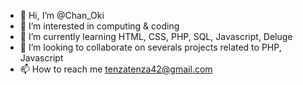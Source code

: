 - 👋 Hi, I’m @Chan_Oki
- 👀 I’m interested in computing & coding
- 🌱 I’m currently learning HTML, CSS, PHP, SQL, Javascript, Deluge
- 💞️ I’m looking to collaborate on severals projects related to PHP, Javascript
- 📫 How to reach me tenzatenza42@gmail.com

<!---
Chan42/Chan42 is a ✨ special ✨ repository because its `README.md` (this file) appears on your GitHub profile.
You can click the Preview link to take a look at your changes.
--->
